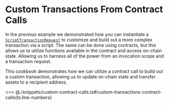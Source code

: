 # Custom Transactions From Contract Calls

In the previous example we demonstrated how you can instantiate a [`ScriptTransactionRequest`](DOCS_API_URL/classes/_fuel_ts_account.ScriptTransactionRequest.html) to customize and build out a more complex transaction via a script. The same can be done using contracts, but this allows us to utilize functions available in the contract and access on-chain state. Allowing us to harness all of the power from an invocation scope and a transaction request.

This cookbook demonstrates how we can utilize a contract call to build out a custom transaction, allowing us to update on-chain state and transfer assets to a recipient address.

<<< @./snippets/custom-contract-calls.ts#custom-transactions-contract-calls{ts:line-numbers}
